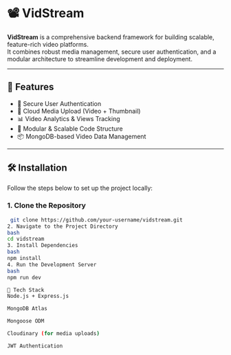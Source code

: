 # 📽️ VidStream

**VidStream** is a comprehensive backend framework for building scalable, feature-rich video platforms.  
It combines robust media management, secure user authentication, and a modular architecture to streamline development and deployment.

---

## 🚀 Features

- 🔐 Secure User Authentication  
- 📁 Cloud Media Upload (Video + Thumbnail)  
- 📊 Video Analytics & Views Tracking  
- 🧵 Modular & Scalable Code Structure  
- 📦 MongoDB-based Video Data Management  

---

## 🛠️ Installation

Follow the steps below to set up the project locally:

### 1. Clone the Repository

```bash
 git clone https://github.com/your-username/vidstream.git
2. Navigate to the Project Directory
bash
cd vidstream
3. Install Dependencies
bash
npm install
4. Run the Development Server
bash
npm run dev

🧰 Tech Stack
Node.js + Express.js

MongoDB Atlas

Mongoose ODM

Cloudinary (for media uploads)

JWT Authentication








